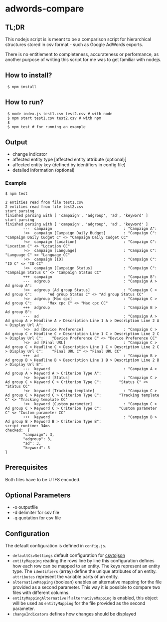 # adwords-compare

## TL;DR
This nodejs script is is meant to be a comparison script for hierarchical structures stored in csv format - such as Google AdWords exports.

There is no entitlement to completeness, accurateness or performance, as another purpose of writing this script for me was to get familiar with nodejs.

## How to install?
```
 $ npm install
```

## How to run?
```
 $ node index.js test1.csv test2.csv # with node
 $ npm start test1.csv test2.csv # with npm
 $
 $ npm test # for running an example
```
## Output
 - change indicator
 - affected entity type [affected entity attribute (optional)]
 - affected entity key (defined by identifiers in config file)
 - detailed information (optional)

### Example
```
$ npm test

2 entities read from file test1.csv
2 entities read from file test2.csv
start parsing
finished parsing with [ 'campaign', 'adgroup', 'ad', 'keyword' ]
start parsing
finished parsing with [ 'campaign', 'adgroup', 'ad', 'keyword' ]
        ---  campaign                                : "Campaign A":
        !<>  campaign [Campaign Daily Budget]        : "Campaign C":    "Campaign Daily Cudget C" <> "Campaign Daily Cudget CC"
        !<>  campaign [Location]                     : "Campaign C":    "Location C" <> "Location CC"
        !<>  campaign [Language]                     : "Campaign C":    "Language C" <> "Language CC"
        !<>  campaign [ID]                           : "Campaign C":    "ID C" <> "ID CC"
        !<>  campaign [Campaign Status]              : "Campaign C":    "Campaign Status C" <> "Campaign Status CC"
        +++  campaign                                : "Campaign B":
        ---  adgroup                                 : "Campaign A > Ad group A":
        !<>  adgroup [Ad group Status]               : "Campaign C > Ad group C":       "Ad group Status C" <> "Ad group Status CC"
        !<>  adgroup [Max cpc]                       : "Campaign C > Ad group C":       "Max cpc C" <> "Max cpc CC"
        +++  adgroup                                 : "Campaign B > Ad group B":
        ---  ad                                      : "Campaign A > Ad group A > Headline A > Description Line 1 A > Description Line 2 A > Display Url A":
        !<>  ad [Device Preference]                  : "Campaign C > Ad group C > Headline C > Description Line 1 C > Description Line 2 C > Display Url C":    "Device Preference C" <> "Device Preference CC"
        !<>  ad [Final URL]                          : "Campaign C > Ad group C > Headline C > Description Line 1 C > Description Line 2 C > Display Url C":    "Final URL C" <> "Final URL CC"
        +++  ad                                      : "Campaign B > Ad group B > Headline B > Description Line 1 B > Description Line 2 B > Display Url B":
        ---  keyword                                 : "Campaign A > Ad group A > Keyword A > Criterion Type A":
        !<>  keyword [Status]                        : "Campaign C > Ad group C > Keyword C > Criterion Type C":        "Status C" <> "Status CC"
        !<>  keyword [Tracking template]             : "Campaign C > Ad group C > Keyword C > Criterion Type C":        "Tracking template C" <> "Tracking template CC"
        !<>  keyword [Custom parameter]              : "Campaign C > Ad group C > Keyword C > Criterion Type C":        "Custom parameter C" <> "Custom parameter CC"
        +++  keyword                                 : "Campaign B > Ad group B > Keyword B > Criterion Type B":
script runtime: 34ms
checked:  {
        "campaign": 3,
        "adgroup": 3,
        "ad": 3,
        "keyword": 3
}
```

## Prerequisites
Both files have to be UTF8 encoded.

## Optional Parameters
 - -o outputfile
 - -d delimiter for csv file
 - -q quotation for csv file

## Configuration
The default configuration is defined in `config.js`.
 - `defaultCsvSettings` default configuration for [csvtojson](https://libraries.io/npm/csvtojson)
 - `entityMapping` reading the rows line by line this configuration defines how each row can be mapped to an entity. The keys represent an entity type. The `identifiers` (array) define the unique attributes of an entity. `attributes` represent the variable parts of an entity.
 - `alternativeMapping` (boolean) enables an alternative mapping for the file provided as a second parameter. This way it is possible to compare two files with different columns.
 - `entityMappingAlternative` if `alternativeMapping` is enabled, this object will be used as `entityMapping` for the file provided as the second parameter.
 - `changeIndicators` defines how changes should be displayed
